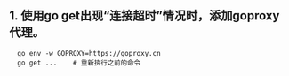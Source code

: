 ## 1. 使用go get出现“连接超时”情况时，添加goproxy代理。

      go env -w GOPROXY=https://goproxy.cn
      go get ...    # 重新执行之前的命令